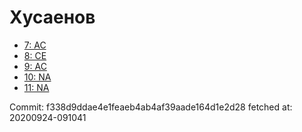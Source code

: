 # Хусаенов
- [7: AC](7.md)
- [8: CE](8.md)
- [9: AC](9.md)
- [10: NA](10.md)
- [11: NA](11.md)

Commit: f338d9ddae4e1feaeb4ab4af39aade164d1e2d28
 fetched at: 20200924-091041
